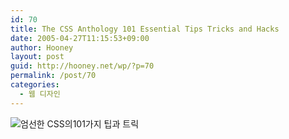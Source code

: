 ```yaml
---
id: 70
title: The CSS Anthology 101 Essential Tips Tricks and Hacks
date: 2005-04-27T11:15:53+09:00
author: Hooney
layout: post
guid: http://hooney.net/wp/?p=70
permalink: /post/70
categories:
  - 웹 디자인
---
```

<img src="https://i1.wp.com/www.sitepoint.com/images/books/cssant1/bookcv.png?w=700" alt="엄선한 CSS의101가지 팁과 트릭" data-recalc-dims="1" /></p>
